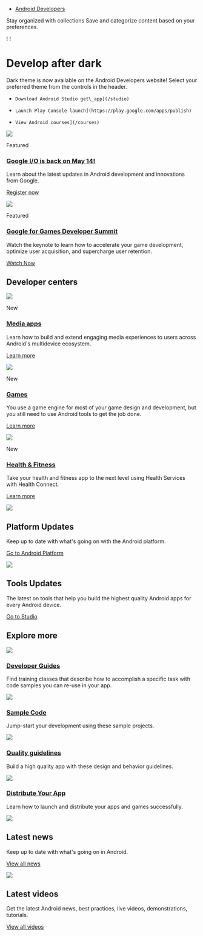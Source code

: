 -   [Android Developers](https://developer.android.com/)

Stay organized with collections Save and categorize content based on your preferences.

! !

# Develop after dark

Dark theme is now available on the Android Developers website! Select your preferred theme from the controls in the header.

-     Download Android Studio get\_app](/studio)
-     Launch Play Console launch](https://play.google.com/apps/publish)
-     View Android courses](/courses)

 [![](https://developer.android.com/static/images/home/IO-light.png)](https://io.google/2024/?utm_source=android&utm_medium=embedded_marketing&utm_campaign=hpp_reg_banner&utm_content=)

Featured

### [Google I/O is back on May 14!](https://io.google/2024/?utm_source=android&utm_medium=embedded_marketing&utm_campaign=hpp_reg_banner&utm_content=)

Learn about the latest updates in Android development and innovations from Google.

[Register now](https://io.google/2024/?utm_source=android&utm_medium=embedded_marketing&utm_campaign=hpp_reg_banner&utm_content=)

 [![](https://developer.android.com/static/images/cluster-illustrations/business-games-transformation.svg)](https://yt.be/ggdskeynote)

Featured

### [Google for Games Developer Summit](https://yt.be/ggdskeynote)

Watch the keynote to learn how to accelerate your game development, optimize user acquisition, and supercharge user retention.

[Watch Now](https://yt.be/ggdskeynote)

## Developer centers

 [![](https://developer.android.com/static/images/cluster-illustrations/enhance-media-16-9.svg)](https://developer.android.com/media)

New

### [Media apps](https://developer.android.com/media)

Learn how to build and extend engaging media experiences to users across Android's multidevice ecosystem.

[Learn more](https://developer.android.com/media)

 [![](https://developer.android.com/static/images/cluster-illustrations/controllers.svg)](https://developer.android.com/games)

New

### [Games](https://developer.android.com/games)

You use a game engine for most of your game design and development, but you still need to use Android tools to get the job done.

[Learn more](https://developer.android.com/games)

 [![](https://developer.android.com/static/images/picto-icons/health-premium-experience.svg)](https://developer.android.com/health-and-fitness)

New

### [Health & Fitness](https://developer.android.com/health-and-fitness)

Take your health and fitness app to the next level using Health Services with Health Connect.

[Learn more](https://developer.android.com/health-and-fitness)

 ![](https://developer.android.com/static/images/logos/android.svg)

## Platform Updates

Keep up to date with what's going on with the Android platform.

[Go to Android Platform](https://developer.android.com/about)

 ![](https://developer.android.com/static/images/spot-icons/tools-update.svg)

## Tools Updates

The latest on tools that help you build the highest quality Android apps for every Android device.

[Go to Studio](https://developer.android.com/studio)

## Explore more

 [![](https://developer.android.com/static/images/cluster-illustrations/developer-guidance.svg)](https://developer.android.com/guide)

### [Developer Guides](https://developer.android.com/guide)

Find training classes that describe how to accomplish a specific task with code samples you can re-use in your app.

 [![](https://developer.android.com/static/images/cluster-illustrations/samples.svg)](https://developer.android.com/samples)

### [Sample Code](https://developer.android.com/samples)

Jump-start your development using these sample projects.

 [![](https://developer.android.com/static/images/cluster-illustrations/quality-guidelines.svg)](https://developer.android.com/quality)

### [Quality guidelines](https://developer.android.com/quality)

Build a high quality app with these design and behavior guidelines.

 [![](https://developer.android.com/static/images/cluster-illustrations/launch-app.svg)](https://developer.android.com/distribute)

### [Distribute Your App](https://developer.android.com/distribute)

Learn how to launch and distribute your apps and games successfully.

 ![](https://developer.android.com/static/images/picto-icons/lightbulb.svg)

## Latest news

Keep up to date with what's going on in Android.

[View all news](https://developer.android.com/news)

 ![](https://developer.android.com/static/images/picto-icons/eye.svg)

## Latest videos

Get the latest Android news, best practices, live videos, demonstrations, tutorials.

[View all videos](https://www.youtube.com/user/androiddevelopers/)
